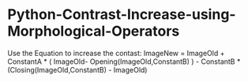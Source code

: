 # Python-Contrast-Increase-using-Morphological-Operators
Use the Equation to increase the contast: ImageNew = ImageOld + ConstantA * ( ImageOld- Opening(ImageOld,ConstantB) ) - ConstantB * (Closing(ImageOld,ConstantB) - ImageOld)
